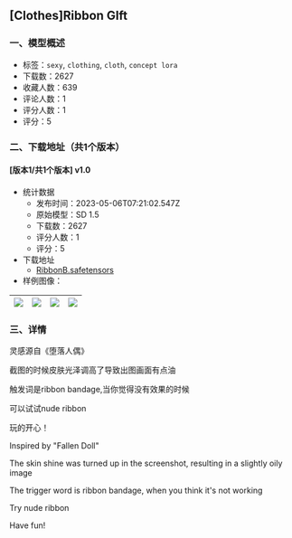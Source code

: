 ## [Clothes]Ribbon GIft
### 一、模型概述

- 标签：`sexy`, `clothing`, `cloth`, `concept lora`
- 下载数：2627
- 收藏人数：639
- 评论人数：1
- 评分人数：1
- 评分：5

### 二、下载地址（共1个版本）

#### [版本1/共1个版本] v1.0

- 统计数据
  - 发布时间：2023-05-06T07:21:02.547Z
  - 原始模型：SD 1.5
  - 下载数：2627
  - 评分人数：1
  - 评分：5
- 下载地址
  - [RibbonB.safetensors](https://civitai.com/api/download/models/63711)
- 样例图像：

| <img src="https://image.civitai.com/xG1nkqKTMzGDvpLrqFT7WA/86531c7a-6a2a-4771-8320-251509fbc4ba/width=450/703005.jpeg" /> | <img src="https://image.civitai.com/xG1nkqKTMzGDvpLrqFT7WA/ec234ceb-22fd-43c4-a14e-4a87561f4d29/width=450/703007.jpeg" /> | <img src="https://image.civitai.com/xG1nkqKTMzGDvpLrqFT7WA/06d21b32-d978-4488-8553-864ef358a4d1/width=450/703034.jpeg" /> | <img src="https://image.civitai.com/xG1nkqKTMzGDvpLrqFT7WA/f79308aa-f867-4070-999d-28f6c45a4eb1/width=450/703039.jpeg" /> |
| ---- | ---- | ---- | ---- |


### 三、详情
<p>灵感源自《堕落人偶》</p><p>截图的时候皮肤光泽调高了导致出图画面有点油</p><p>触发词是ribbon bandage,当你觉得没有效果的时候</p><p>可以试试nude ribbon</p><p>玩的开心！ </p><p>Inspired by "Fallen Doll"</p><p>The skin shine was turned up in the screenshot, resulting in a slightly oily image</p><p>The trigger word is ribbon bandage, when you think it's not working</p><p>Try nude ribbon</p><p>Have fun! </p><p></p>